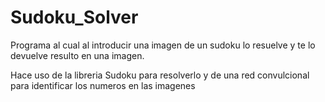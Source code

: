 # Sudoku_Solver
Programa al cual al introducir una imagen de un sudoku lo resuelve y te lo devuelve resulto en una imagen.

Hace uso de la libreria Sudoku para resolverlo y de una red convulcional para identificar los numeros en las imagenes
